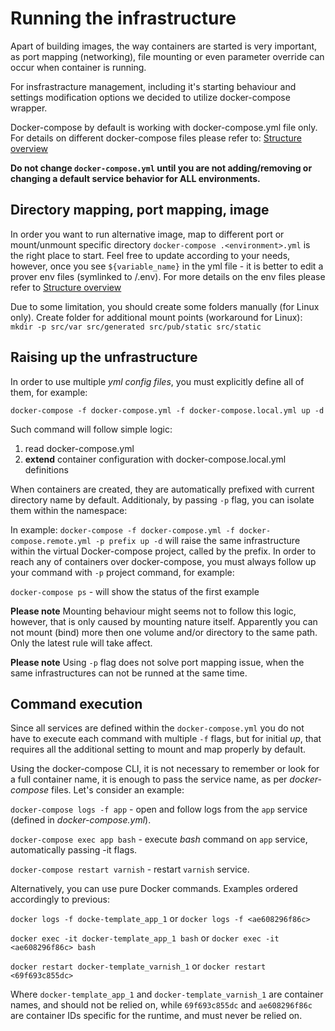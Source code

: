 # Running the infrastructure

Apart of building images, the way containers are started is very important, as port mapping (networking), file mounting or even parameter override can occur when container is running.

For insfrastracture management, including it's starting behaviour and settings modification options we decided to 
utilize docker-compose wrapper.

Docker-compose by default is working with docker-compose.yml file only. For details on different docker-compose files
 please refer to: [Structure overview](02-structure-overview.md)
 
**Do not change `docker-compose.yml` until you are not adding/removing or changing a default service behavior for ALL
 environments.**

## Directory mapping, port mapping, image
In order you want to run alternative image, map to different port or mount/unmount specific directory `docker-compose
.<environment>.yml` is the right place to start. Feel free to update according to your needs, however, once you see 
`${variable_name}` in the yml file - it is better to edit a prover env files (symlinked to /.env). For more details 
on the env files please refer to [Structure overview](02-structure-overview.md?id=symlinks)

Due to some limitation, you should create some folders manually (for Linux only).
 Create folder for additional mount points (workaround for Linux):
`mkdir -p src/var src/generated src/pub/static src/static`

## Raising up the unfrastructure
In order to use multiple *yml config files*, you must explicitly define all of them, for example:

`docker-compose -f docker-compose.yml -f docker-compose.local.yml up -d`

Such command will follow simple logic:
1) read docker-compose.yml
2) **extend** container configuration with docker-compose.local.yml definitions

When containers are created, they are automatically prefixed with current directory name by default.
Additionaly, by passing `-p` flag, you can isolate them within the namespace:

In example: `docker-compose -f docker-compose.yml -f docker-compose.remote.yml -p prefix up -d`
will raise the same infrastructure within the virtual Docker-compose project, called by the prefix.
In order to reach any of containers over docker-compose, you must always follow up your command with `-p` project 
command, for example:

`docker-compose ps` - will show the status of the first example


**Please note** Mounting behaviour might seems not to follow this logic, however, that is only caused by mounting 
nature itself. Apparently you can not mount (bind) more then one volume and/or directory to the same path. Only the latest rule will take affect.

**Please note** Using `-p` flag does not solve port mapping issue, when the same infrastructures can not be runned 
at the same time.


## Command execution
Since all services are defined within the `docker-compose.yml` you do not have to execute each command with multiple 
`-f` flags, but for initial *up*, that requires all the additional setting to mount and map properly by default.

Using the docker-compose CLI, it is not necessary to remember or look for a full container name, it is enough to pass
 the service name, as per *docker-compose* files.
 Let's consider an example:
 
 `docker-compose logs -f app` - open and follow logs from the `app` service (defined in *docker-compose.yml*).
 
 `docker-compose exec app bash` - execute *bash* command on `app` service, automatically passing -it flags.
 
 `docker-compose restart varnish` - restart `varnish` service.
 
 Alternatively, you can use pure Docker commands. Examples ordered accordingly to previous:
 
 `docker logs -f docke-template_app_1` or `docker logs -f <ae608296f86c>`
 
 `docker exec -it docker-template_app_1 bash` or `docker exec -it <ae608296f86c> bash`
 
 `docker restart docker-template_varnish_1` or `docker restart <69f693c855dc>`

Where `docker-template_app_1` and `docker-template_varnish_1` are container names, and should not
 be relied on, while  `69f693c855dc` and `ae608296f86c` are container IDs specific for the runtime, and must never be 
 relied on.
